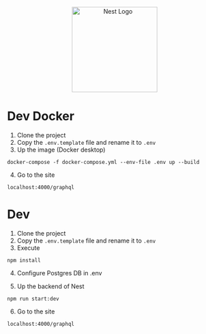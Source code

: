 <p align="center">
  <a href="http://nestjs.com/" target="blank"><img src="https://nestjs.com/img/logo-small.svg" width="200" alt="Nest Logo" /></a>
</p>

# Dev Docker

1. Clone the project
2. Copy the `.env.template` file and rename it to `.env`
3. Up the image (Docker desktop)

```
docker-compose -f docker-compose.yml --env-file .env up --build
```

4. Go to the site

```
localhost:4000/graphql
```

# Dev

1. Clone the project
2. Copy the `.env.template` file and rename it to `.env`
3. Execute

```
npm install
```

4. Configure Postgres DB in .env

5. Up the backend of Nest

```
npm run start:dev
```

6. Go to the site

```
localhost:4000/graphql
```
